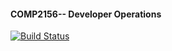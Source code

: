 #### COMP2156-- Developer Operations

[![Build Status](https://app.travis-ci.com/meisamab63/COMP2156.svg?branch=main)](https://app.travis-ci.com/meisamab63/COMP2156)

